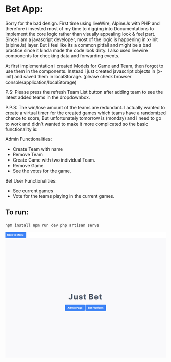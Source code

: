 # Bet App: 
Sorry for the bad design. First time using liveWire, AlpineJs with PHP and therefore i invested most of my time to digging into Documentations to implement the core logic rather than visually appealing look & feel part. Since i am a javascript developer, most of the logic is happening in x-init (alpineJs) layer. But i feel like its a common pitfall and might be a bad practice since it kinda made the code look dirty. I also used livewire components for checking data and forwarding events.

At first implementation i created Models for Game and Team, then forgot to use them in the components. Instead i just created javascript objects in (x-init) and saved them in localStorage. (please check browser console/application/localStorage)

P.S: Please press the refresh Team List button after adding team to see the latest added teams in the dropdownbox. 

P.P.S: The win/lose amount of the teams are redundant. I actually wanted to create a virtual timer for the created games which teams have a randomized chance to score, But unfortunately tomorrow is (monday) and i need to go to work and didn't wanted to make it more complicated so the basic functionality is: 

Admin Functionalities:
- Create Team with name
- Remove Team
- Create Game with two individual Team.
- Remove Game.
- See the votes for the game.

Bet User Functionalities:
- See current games
- Vote for the teams playing in the current games.

## To run: 
<code>npm install
npm run dev 
php artisan serve
</code>

<p align="center">
<picture>
  <source media="(prefers-color-scheme: dark)" srcset="https://github.com/RecursiveVoid/bet/blob/main/betTest.gif?raw=true">
  <source media="(prefers-color-scheme: light)" srcset="https://github.com/RecursiveVoid/bet/blob/main/betTestl.gif?raw=true">
  <img alt="Overview of the startup of the webpage" src="https://github.com/RecursiveVoid/bet/blob/main/betTest.gif?raw=true">
</picture>
</p>

